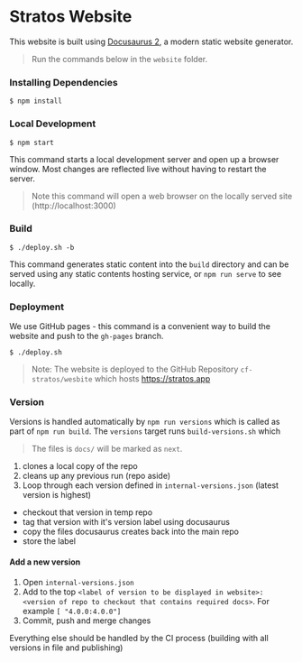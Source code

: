 # Stratos Website

This website is built using [Docusaurus 2](https://v2.docusaurus.io/), a modern static website generator.

> Run the commands below in the `website` folder.

### Installing Dependencies

```
$ npm install
```

### Local Development

```
$ npm start
```

This command starts a local development server and open up a browser window. Most changes are reflected live without having to restart the server.

> Note this command will open a web browser on the locally served site (http://localhost:3000)

### Build

```
$ ./deploy.sh -b
```

This command generates static content into the `build` directory and can be served using any static contents hosting service, or `npm run serve` to see locally.

### Deployment

We use GitHub pages - this command is a convenient way to build the website and push to the `gh-pages` branch.

```
$ ./deploy.sh
```


> Note: The website is deployed to the GitHub Repository `cf-stratos/wesbite` which hosts https://stratos.app

### Version

Versions is handled automatically by `npm run versions` which is called as part of `npm run build`. The `versions` target runs `build-versions.sh` which

> The files is `docs/` will be marked as `next`.

1. clones a local copy of the repo
1. cleans up any previous run (repo aside)
1. Loop through each version defined in `internal-versions.json` (latest version is highest)
  - checkout that version in temp repo
  - tag that version with it's version label using docusaurus
  - copy the files docusaurus creates back into the main repo
  - store the label

#### Add a new version

1. Open `internal-versions.json`
1. Add to the top `<label of version to be displayed in website>:<version of repo to checkout that contains required docs>`. For example `[ "4.0.0:4.0.0"]`
1. Commit, push and merge changes

Everything else should be handled by the CI process (building with all versions in file and publishing)
